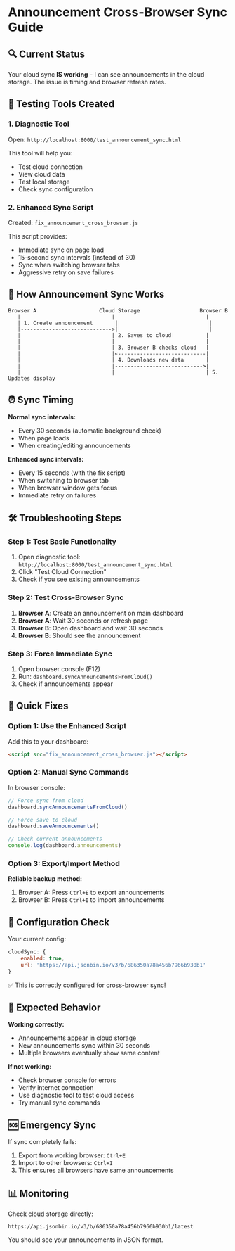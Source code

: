# Announcement Cross-Browser Sync Guide

## 🔍 Current Status
Your cloud sync **IS working** - I can see announcements in the cloud storage. The issue is timing and browser refresh rates.

## 🧪 Testing Tools Created

### 1. Diagnostic Tool
Open: `http://localhost:8000/test_announcement_sync.html`

This tool will help you:
- Test cloud connection
- View cloud data
- Test local storage
- Check sync configuration

### 2. Enhanced Sync Script
Created: `fix_announcement_cross_browser.js`

This script provides:
- Immediate sync on page load
- 15-second sync intervals (instead of 30)
- Sync when switching browser tabs
- Aggressive retry on save failures

## 🔄 How Announcement Sync Works

```
Browser A                    Cloud Storage                   Browser B
   |                             |                             |
   | 1. Create announcement       |                             |
   |----------------------------->|                             |
   |                             | 2. Saves to cloud           |
   |                             |                             |
   |                             | 3. Browser B checks cloud   |
   |                             |<----------------------------|
   |                             | 4. Downloads new data       |
   |                             |---------------------------->|
   |                             |                             | 5. Updates display
```

## ⏰ Sync Timing

**Normal sync intervals:**
- Every 30 seconds (automatic background check)
- When page loads
- When creating/editing announcements

**Enhanced sync intervals:**
- Every 15 seconds (with the fix script)
- When switching to browser tab
- When browser window gets focus
- Immediate retry on failures

## 🛠️ Troubleshooting Steps

### Step 1: Test Basic Functionality
1. Open diagnostic tool: `http://localhost:8000/test_announcement_sync.html`
2. Click "Test Cloud Connection"
3. Check if you see existing announcements

### Step 2: Test Cross-Browser Sync
1. **Browser A**: Create an announcement on main dashboard
2. **Browser A**: Wait 30 seconds or refresh page
3. **Browser B**: Open dashboard and wait 30 seconds
4. **Browser B**: Should see the announcement

### Step 3: Force Immediate Sync
1. Open browser console (F12)
2. Run: `dashboard.syncAnnouncementsFromCloud()`
3. Check if announcements appear

## 🚀 Quick Fixes

### Option 1: Use the Enhanced Script
Add this to your dashboard:
```html
<script src="fix_announcement_cross_browser.js"></script>
```

### Option 2: Manual Sync Commands
In browser console:
```javascript
// Force sync from cloud
dashboard.syncAnnouncementsFromCloud()

// Force save to cloud
dashboard.saveAnnouncements()

// Check current announcements
console.log(dashboard.announcements)
```

### Option 3: Export/Import Method
**Reliable backup method:**
1. Browser A: Press `Ctrl+E` to export announcements
2. Browser B: Press `Ctrl+I` to import announcements

## 🔧 Configuration Check

Your current config:
```javascript
cloudSync: {
    enabled: true,
    url: 'https://api.jsonbin.io/v3/b/686350a78a456b7966b930b1'
}
```

✅ This is correctly configured for cross-browser sync!

## 📱 Expected Behavior

**Working correctly:**
- Announcements appear in cloud storage
- New announcements sync within 30 seconds
- Multiple browsers eventually show same content

**If not working:**
- Check browser console for errors
- Verify internet connection
- Use diagnostic tool to test cloud access
- Try manual sync commands

## 🆘 Emergency Sync

If sync completely fails:
1. Export from working browser: `Ctrl+E`
2. Import to other browsers: `Ctrl+I`
3. This ensures all browsers have same announcements

## 📊 Monitoring

Check cloud storage directly:
```
https://api.jsonbin.io/v3/b/686350a78a456b7966b930b1/latest
```

You should see your announcements in JSON format.
